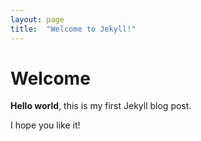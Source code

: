 ```yaml
---
layout: page
title:  "Welcome to Jekyll!"
---
```


# Welcome

**Hello world**, this is my first Jekyll blog post.

I hope you like it!
